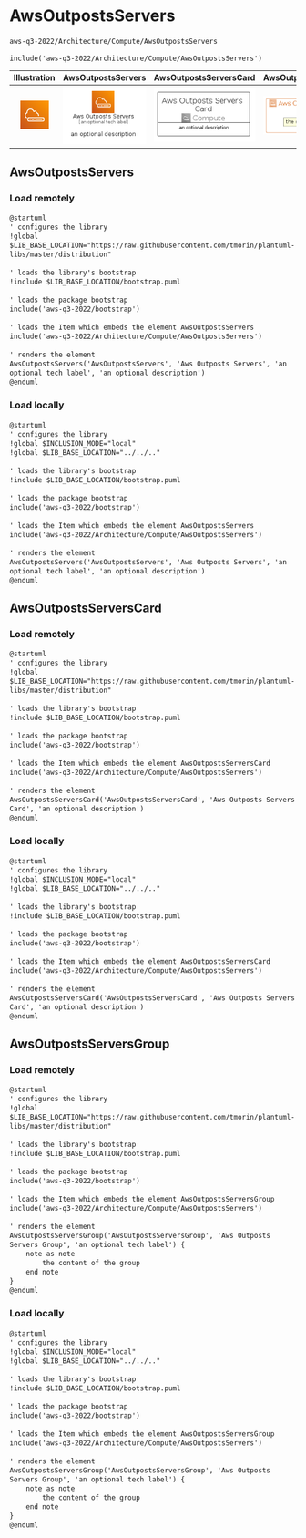 # AwsOutpostsServers


```text
aws-q3-2022/Architecture/Compute/AwsOutpostsServers
```

```text
include('aws-q3-2022/Architecture/Compute/AwsOutpostsServers')
```



| Illustration | AwsOutpostsServers | AwsOutpostsServersCard | AwsOutpostsServersGroup |
| :---: | :---: | :---: | :---: |
| ![illustration for Illustration](../../../aws-q3-2022/Architecture/Compute/AwsOutpostsServers.png) | ![illustration for AwsOutpostsServers](../../../aws-q3-2022/Architecture/Compute/AwsOutpostsServers.Local.png) | ![illustration for AwsOutpostsServersCard](../../../aws-q3-2022/Architecture/Compute/AwsOutpostsServersCard.Local.png) | ![illustration for AwsOutpostsServersGroup](../../../aws-q3-2022/Architecture/Compute/AwsOutpostsServersGroup.Local.png) |




## AwsOutpostsServers

### Load remotely
```plantuml
@startuml
' configures the library
!global $LIB_BASE_LOCATION="https://raw.githubusercontent.com/tmorin/plantuml-libs/master/distribution"

' loads the library's bootstrap
!include $LIB_BASE_LOCATION/bootstrap.puml

' loads the package bootstrap
include('aws-q3-2022/bootstrap')

' loads the Item which embeds the element AwsOutpostsServers
include('aws-q3-2022/Architecture/Compute/AwsOutpostsServers')

' renders the element
AwsOutpostsServers('AwsOutpostsServers', 'Aws Outposts Servers', 'an optional tech label', 'an optional description')
@enduml
```

### Load locally
```plantuml
@startuml
' configures the library
!global $INCLUSION_MODE="local"
!global $LIB_BASE_LOCATION="../../.."

' loads the library's bootstrap
!include $LIB_BASE_LOCATION/bootstrap.puml

' loads the package bootstrap
include('aws-q3-2022/bootstrap')

' loads the Item which embeds the element AwsOutpostsServers
include('aws-q3-2022/Architecture/Compute/AwsOutpostsServers')

' renders the element
AwsOutpostsServers('AwsOutpostsServers', 'Aws Outposts Servers', 'an optional tech label', 'an optional description')
@enduml
```

## AwsOutpostsServersCard

### Load remotely
```plantuml
@startuml
' configures the library
!global $LIB_BASE_LOCATION="https://raw.githubusercontent.com/tmorin/plantuml-libs/master/distribution"

' loads the library's bootstrap
!include $LIB_BASE_LOCATION/bootstrap.puml

' loads the package bootstrap
include('aws-q3-2022/bootstrap')

' loads the Item which embeds the element AwsOutpostsServersCard
include('aws-q3-2022/Architecture/Compute/AwsOutpostsServers')

' renders the element
AwsOutpostsServersCard('AwsOutpostsServersCard', 'Aws Outposts Servers Card', 'an optional description')
@enduml
```

### Load locally
```plantuml
@startuml
' configures the library
!global $INCLUSION_MODE="local"
!global $LIB_BASE_LOCATION="../../.."

' loads the library's bootstrap
!include $LIB_BASE_LOCATION/bootstrap.puml

' loads the package bootstrap
include('aws-q3-2022/bootstrap')

' loads the Item which embeds the element AwsOutpostsServersCard
include('aws-q3-2022/Architecture/Compute/AwsOutpostsServers')

' renders the element
AwsOutpostsServersCard('AwsOutpostsServersCard', 'Aws Outposts Servers Card', 'an optional description')
@enduml
```

## AwsOutpostsServersGroup

### Load remotely
```plantuml
@startuml
' configures the library
!global $LIB_BASE_LOCATION="https://raw.githubusercontent.com/tmorin/plantuml-libs/master/distribution"

' loads the library's bootstrap
!include $LIB_BASE_LOCATION/bootstrap.puml

' loads the package bootstrap
include('aws-q3-2022/bootstrap')

' loads the Item which embeds the element AwsOutpostsServersGroup
include('aws-q3-2022/Architecture/Compute/AwsOutpostsServers')

' renders the element
AwsOutpostsServersGroup('AwsOutpostsServersGroup', 'Aws Outposts Servers Group', 'an optional tech label') {
    note as note
        the content of the group
    end note
}
@enduml
```

### Load locally
```plantuml
@startuml
' configures the library
!global $INCLUSION_MODE="local"
!global $LIB_BASE_LOCATION="../../.."

' loads the library's bootstrap
!include $LIB_BASE_LOCATION/bootstrap.puml

' loads the package bootstrap
include('aws-q3-2022/bootstrap')

' loads the Item which embeds the element AwsOutpostsServersGroup
include('aws-q3-2022/Architecture/Compute/AwsOutpostsServers')

' renders the element
AwsOutpostsServersGroup('AwsOutpostsServersGroup', 'Aws Outposts Servers Group', 'an optional tech label') {
    note as note
        the content of the group
    end note
}
@enduml
```

